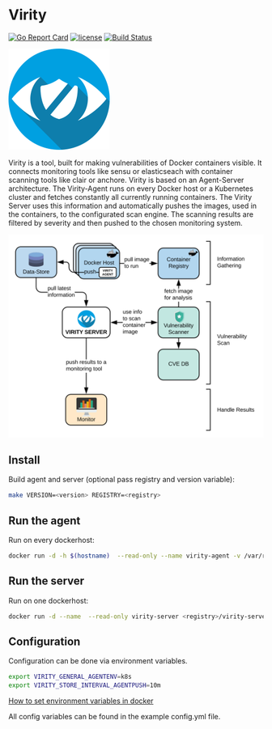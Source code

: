 # Virity
[![Go Report Card](https://goreportcard.com/badge/github.com/car2go/virity)](https://goreportcard.com/report/github.com/car2go/virity)
[![license](https://img.shields.io/badge/license-MIT-blue.svg)](https://github.com/car2go/virity/blob/master/LICENSE)
[![Build Status](https://travis-ci.org/car2go/virity.svg?branch=master)](https://travis-ci.org/car2go/virity)

![Virity-Logo](docs/logo.svg)

Virity is a tool, built for making vulnerabilities of Docker containers visible. It connects monitoring tools like sensu or elasticseach with container scanning tools like clair or anchore. Virity is based on an Agent-Server architecture. The Virity-Agent runs on every Docker host or a Kubernetes cluster and fetches constantly all currently running containers. The Virity Server uses this information and automatically pushes the images, used in the containers, to the configurated scan engine. The scanning results are filtered by severity and then pushed to the chosen monitoring system.

![Virity-Overview](docs/architecture.svg)

## Install

Build agent and server (optional pass registry and version variable):

```bash
make VERSION=<version> REGISTRY=<registry>
```

## Run the agent

Run on every dockerhost:

```bash
docker run -d -h $(hostname)  --read-only --name virity-agent -v /var/run/docker.sock:/var/run/docker.sock <registry>/virity-agent:<version>
```

## Run the server

Run on one dockerhost:

```bash
docker run -d --name  --read-only virity-server <registry>/virity-server:<version>
```

## Configuration

Configuration can be done via environment variables.

```bash
export VIRITY_GENERAL_AGENTENV=k8s
export VIRITY_STORE_INTERVAL_AGENTPUSH=10m
```

[How to set environment variables in docker](https://docs.docker.com/engine/reference/commandline/run/#set-environment-variables--e---env---env-file)

All config variables can be found in the example config.yml file.